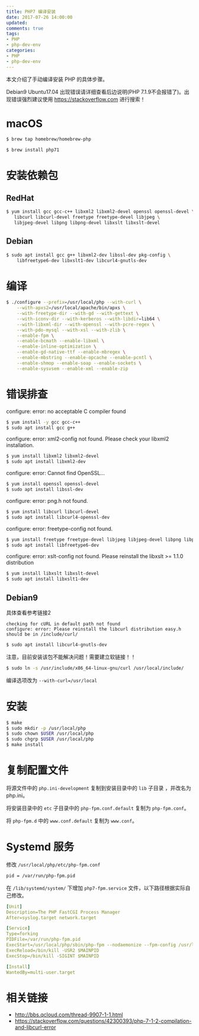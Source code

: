 ```yaml
---
title: PHP7 编译安装
date: 2017-07-26 14:00:00
updated:
comments: true
tags:
- PHP
- php-dev-env
categories:
- PHP
- php-dev-env
---
```


本文介绍了手动编译安装 PHP 的具体步骤。

<!--more-->

Debian9 Ubuntu17.04 出现错误请详细查看后边说明(PHP 7.1.9不会报错了)。出现错误强烈建议使用 https://stackoverflow.com 进行搜索！

# macOS

```bash
$ brew tap homebrew/homebrew-php

$ brew install php71
```

# 安装依赖包

## RedHat

```bash
$ yum install gcc gcc-c++ libxml2 libxml2-devel openssl openssl-devel \
   libcurl libcurl-devel freetype freetype-devel libjpeg \
   libjpeg-devel libpng libpng-devel libxslt libxslt-devel
```

## Debian

```bash
$ sudo apt install gcc g++ libxml2-dev libssl-dev pkg-config \
    libfreetype6-dev libxslt1-dev libcurl4-gnutls-dev
```

# 编译

```bash
$ ./configure --prefix=/usr/local/php --with-curl \
    --with-apxs2=/usr/local/apache/bin/apxs \
    --with-freetype-dir --with-gd --with-gettext \
    --with-iconv-dir --with-kerberos --with-libdir=lib64 \
    --with-libxml-dir --with-openssl --with-pcre-regex \
    --with-pdo-mysql --with-xsl --with-zlib \
    --enable-fpm \
    --enable-bcmath --enable-libxml \
    --enable-inline-optimization \
    --enable-gd-native-ttf --enable-mbregex \
    --enable-mbstring --enable-opcache --enable-pcntl \
    --enable-shmop --enable-soap --enable-sockets \
    --enable-sysvsem --enable-xml --enable-zip

```

# 错误排查

configure: error: no acceptable C compiler found

```bash
$ yum install -y gcc gcc-c++
$ sudo apt install gcc g++
```

configure: error: xml2-config not found. Please check your libxml2 installation.

```bash
$ yum install libxml2 libxml2-devel
$ sudo apt install libxml2-dev
```

configure: error: Cannot find OpenSSL...

```bash
$ yum install openssl openssl-devel
$ sudo apt install libssl-dev
```

configure: error: png.h not found.  

```bash
$ yum install libcurl libcurl-devel
$ sudo apt install libcurl4-openssl-dev
```

configure: error: freetype-config not found.

```bash
$ yum install freetype freetype-devel libjpeg libjpeg-devel libpng libpng-devel
$ sudo apt install libfreetype6-dev
```

configure: error: xslt-config not found. Please reinstall the libxslt >= 1.1.0 distribution

```bash
$ yum install libxslt libxslt-devel
$ sudo apt install libxslt1-dev
```

## Debian9

具体查看参考链接2

```
checking for cURL in default path not found
configure: error: Please reinstall the libcurl distribution easy.h should be in /include/curl/
```

```bash
$ sudo apt install libcurl4-gnutls-dev
```

注意，目前安装该包不能解决问题！需要建立软链接！！

```bash
$ sudo ln -s /usr/include/x86_64-linux-gnu/curl /usr/local/include/
```

编译选项改为 `--with-curl=/usr/local`


# 安装

```bash
$ make
$ sudo mkdir -p /usr/local/php
$ sudo chown $USER /usr/local/php
$ sudo chgrp $USER /usr/local/php
$ make install
```

# 复制配置文件

将源文件中的 `php.ini-development` 复制到安装目录中的 `lib` 子目录 ，并改名为 php.ini。

将安装目录中的 `etc` 子目录中的 `php-fpm.conf.default` 复制为 `php-fpm.conf`。

将 `php-fpm.d` 中的 `www.conf.default` 复制为 `www.conf`。

# Systemd 服务

修改 `/usr/local/php/etc/php-fpm.conf`

```bash
pid = /var/run/php-fpm.pid
```

在 `/lib/systemd/system/` 下增加 `php7-fpm.service` 文件，以下路径根据实际自己修改。  

```yaml
[Unit]
Description=The PHP FastCGI Process Manager
After=syslog.target network.target

[Service]
Type=forking
PIDFile=/var/run/php-fpm.pid
ExecStart=/usr/local/php/sbin/php-fpm --nodaemonize --fpm-config /usr/local/php/etc/php-fpm.conf
ExecReload=/bin/kill -USR2 $MAINPID
ExecStop=/bin/kill -SIGINT $MAINPID

[Install]
WantedBy=multi-user.target
```

# 相关链接

* http://bbs.qcloud.com/thread-9907-1-1.html  
* https://stackoverflow.com/questions/42300393/php-7-1-2-compilation-and-libcurl-error
